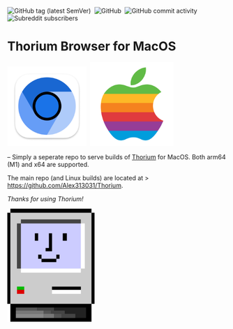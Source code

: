 ![GitHub tag (latest SemVer)](https://img.shields.io/github/v/tag/alex313031/thorium-macos?label=Version%3A) &nbsp;![GitHub](https://img.shields.io/github/license/alex313031/thorium-macos?color=green&label=License%3A) &nbsp;![GitHub commit activity](https://img.shields.io/github/commit-activity/w/alex313031/thorium?color=blueviolet&label=Commit%20Activity%3A) &nbsp;![Subreddit subscribers](https://img.shields.io/reddit/subreddit-subscribers/ChromiumBrowser?style=social)

# Thorium Browser for MacOS

<img src="https://github.com/Alex313031/Thorium-Mac/blob/main/Thorium_MacOS.png" width="182"> &nbsp;<img src="https://github.com/Alex313031/Thorium-Mac/blob/main/apple.png" width="192">

 &ndash; Simply a seperate repo to serve builds of [Thorium](https://thorium.rocks/) for MacOS. Both arm64 (M1) and x64 are supported.

The main repo (and Linux builds) are located at > https://github.com/Alex313031/Thorium.

*Thanks for using Thorium!*

<img src="Happy_Mac.svg" width="200">
